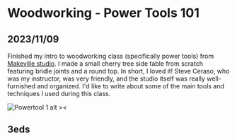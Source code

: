 # Woodworking - Power Tools 101
## 2023/11/09

Finished my intro to woodworking class (specifically power tools) from [Makeville studio](https://makeville.com). I made a small cherry tree side table from scratch featuring bridle joints and a round top. In short, I loved it! Steve Ceraso, who was my instructor, was very friendly, and the studio itself was really well-furnished and organized. I'd like to write about some of the main tools and techniques I used during this class.

![Powertool 1 alt ><](https://github.com/jinnycho/jinnycho.github.io/blob/main/src/assets/photos/powertool1.png?raw=true)

## 3eds
